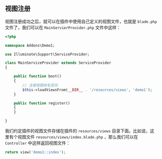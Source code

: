 
## 视图注册

视图注册成功之后，就可以在插件中使用自己定义的视图文件，也就是 `blade.php` 文件了，我们可以在 `MainServierProvider.php` 文件中这样：

```php
<?php

namespace Addons\Demo1;

use Illuminate\Support\ServiceProvider;

class MainServiceProvider extends ServiceProvider
{

    public function boot()
    {
        // 注册视图命名空间
        $this->loadViewsFrom(__DIR__ . '/resources/views', 'demo1');
    }

    public function register()
    {
    }

}
```

我们约定插件的视图文件存储在插件的 `resources/views` 目录下面。比如说，这里有个视图文件 `resources/views/index.blade.php` ，那么我们可以在 `Controller` 中这样返回视图文件：


```php
return view('demo1::index');
```
